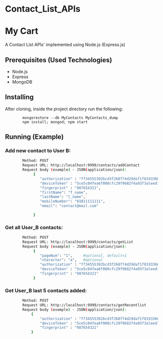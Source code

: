 # Contact_List_APIs

# My Cart

A Contact List ​APIs' implemented using Node.js (Express.js)

## Prerequisites (Used Technologies)

* Node.js
* Express
* MongoDB 


## Installing

After cloning, inside the project directory run the following:
```
		mongorestore --db MyContacts MyContacts_dump
		npm install; mongod; npm start
```


## Running (Example)

### Add new contact to User B:
```sh
		Method: POST
		Request URL: http://localhost:9999/contacts/addContact 
		Request body (example) - JSON(application/json):
			 {
			 	"authorization" : "ff34555392bcd3f268f74d29daf1f819336666b742938c7e348516a568357a4648cb55f688520",
				"deviceToken" : "5ce5c04fea6f000cfc29f9682f4a93f3aleed7019f7f5ae6bldf43863bd8bfa461106d4af442fa715297ef4daf769409882af4442365662a93abb93bcccc747c7014c4",
				"fingerprint" : "987654321",
			    "firstName": "f_name",
			    "lastName": "l_name",
			    "mobileNumber": "01011111111",
			    "email": "contact@mail.com"
			 	
			 }
```

### Get all User_B contacts:
```sh
		Method: POST
		Request URL: http://localhost:9999/contacts/getList 
		Request body (example) - JSON(application/json):
			 {
			    "pageNum": "1", 	#optional, default=1
			    "character": "a", 	#optional
			    "authorization" : "ff34555392bcd3f268f74d29daf1f819336666b742938c7e348516a568357a4648cb55f688520",
				"deviceToken" : "5ce5c04fea6f000cfc29f9682f4a93f3aleed7019f7f5ae6bldf43863bd8bfa461106d4af442fa715297ef4daf769409882af4442365662a93abb93bcccc747c7014c4",
				"fingerprint" : "987654321"
			 }
```

### Get User_B last 5 contacts added:
```sh
		Method: POST
		Request URL: http://localhost:9999/contacts/getRecentlist 
		Request body (example) - JSON(application/json):
			{
				"authorization" : "ff34555392bcd3f268f74d29daf1f819336666b742938c7e348516a568357a4648cb55f688520",
				"deviceToken" : "5ce5c04fea6f000cfc29f9682f4a93f3aleed7019f7f5ae6bldf43863bd8bfa461106d4af442fa715297ef4daf769409882af4442365662a93abb93bcccc747c7014c4",
				"fingerprint" : "987654321"
			}
```
 
